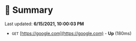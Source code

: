 # 📖 Summary
Last updated: **6/15/2021, 10:00:03 PM**

- `GET` [https://google.com](https://google.com) - **Up** (180ms)

